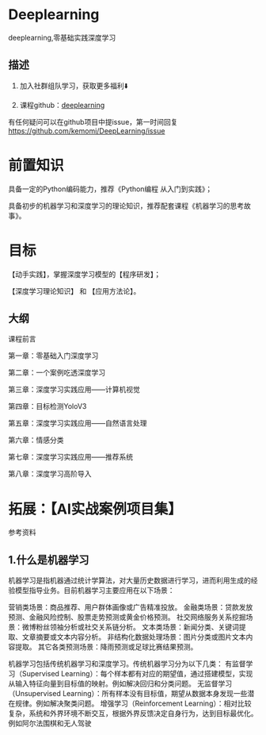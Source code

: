 # Deeplearning
deeplearning,零基础实践深度学习

## 描述


1. 加入社群组队学习，获取更多福利⬇️


2. 课程github：[deeplearning](https://github.com/kemomi/Deeplearning)

有任何疑问可以在github项目中提issue，第一时间回复
https://github.com/kemomi/DeepLearning/issue






# 前置知识

具备一定的Python编码能力，推荐《Python编程 从入门到实践》；

具备初步的机器学习和深度学习的理论知识，推荐配套课程《机器学习的思考故事》。

# 目标

【动手实践】，掌握深度学习模型的【程序研发】；

【深度学习理论知识】 和 【应用方法论】。

## 大纲


课程前言


第一章：零基础入门深度学习



第二章：一个案例吃透深度学习



第三章：深度学习实践应用——计算机视觉



第四章：目标检测YoloV3



第五章：深度学习实践应用——自然语言处理



第六章：情感分类



第七章：深度学习实践应用——推荐系统



第八章：深度学习高阶导入


# 拓展：【AI实战案例项目集】
参考资料


## 1.什么是机器学习

机器学习是指机器通过统计学算法，对大量历史数据进行学习，进而利用生成的经验模型指导业务。目前机器学习主要应用在以下场景：

营销类场景：商品推荐、用户群体画像或广告精准投放。
金融类场景：贷款发放预测、金融风险控制、股票走势预测或黄金价格预测。
社交网络服务关系挖掘场景：微博粉丝领袖分析或社交关系链分析。
文本类场景：新闻分类、关键词提取、文章摘要或文本内容分析。
非结构化数据处理场景：图片分类或图片文本内容提取。
其它各类预测场景：降雨预测或足球比赛结果预测。

机器学习包括传统机器学习和深度学习。传统机器学习分为以下几类：
有监督学习（Supervised Learning）：每个样本都有对应的期望值，通过搭建模型，实现从输入特征向量到目标值的映射。例如解决回归和分类问题。
无监督学习（Unsupervised Learning）：所有样本没有目标值，期望从数据本身发现一些潜在规律。例如解决聚类问题。
增强学习（Reinforcement Learning）：相对比较复杂，系统和外界环境不断交互，根据外界反馈决定自身行为，达到目标最优化。例如阿尔法围棋和无人驾驶


